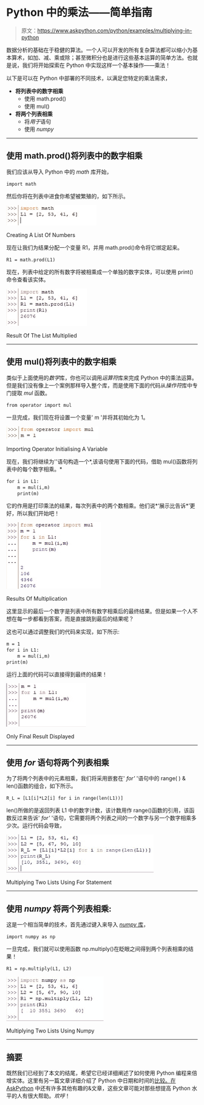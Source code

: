 # Python 中的乘法——简单指南

> 原文：<https://www.askpython.com/python/examples/multiplying-in-python>

数据分析的基础在于稳健的算法。一个人可以开发的所有复杂算法都可以缩小为基本算术，如加、减、乘或除；甚至微积分也是进行这些基本运算的简单方法。也就是说，我们将开始探索在 Python 中实现这样一个基本操作——乘法！

以下是可以在 Python 中部署的不同技术，以满足您特定的乘法需求，

*   **将列表中的数字相乘**
    *   使用 math.prod()
    *   使用 mul()
*   **将两个列表相乘**
    *   将*用于*语句
    *   使用 *numpy*

* * *

## 使用 math.prod()将列表中的数字相乘

我们应该从导入 Python 中的 *math* 库开始，

```
import math

```

然后你将在列表中进食你希望被繁殖的，如下所示。

![Creating A List Of Numbers](img/4c365193a1eb61855454938e28bb4ee5.png)

Creating A List Of Numbers

现在让我们为结果分配一个变量 R1，并用 math.prod()命令将它绑定起来。

```
R1 = math.prod(L1)

```

现在，列表中给定的所有数字将被相乘成一个单独的数字实体，可以使用 print()命令查看该实体。

![Result Of The List Multiplied](img/b337f37623ec0fce4128487269c49d1c.png)

Result Of The List Multiplied

* * *

## 使用 mul()将列表中的数字相乘

类似于上面使用的*数学*库，你也可以调用*运算符*库来完成 Python 中的乘法运算。但是我们没有像上一个案例那样导入整个库，而是使用下面的代码从*操作符*库中专门提取 *mul* 函数。

```
from operator import mul

```

一旦完成，我们现在将设置一个变量' m '并将其初始化为 1。

![Importing Operator Initialising A Variable](img/e7c3b1f64227bf5e5f3317c09e1b76ef.png)

Importing Operator Initialising A Variable

现在，我们将继续为''语句构造一个*,该语句使用下面的代码，借助 mul()函数将列表中的每个数字相乘。*

```
for i in L1:
    m = mul(i,m)
    print(m)

```

它的作用是打印乘法的结果，每次列表中的两个数相乘。他们说*‘展示比告诉*’更好，所以我们开始吧！

![Results Of Multiplication](img/73a3b29bc5b11b2c29b52895257d0950.png)

Results Of Multiplication

这里显示的最后一个数字是列表中所有数字相乘后的最终结果。但是如果一个人不想在每一步都看到答案，而是直接跳到最后的结果呢？

这也可以通过调整我们的代码来实现，如下所示:

```
m = 1
for i in L1:
    m = mul(i,m)
print(m)

```

运行上面的代码可以直接得到最终的结果！

![Only Final Result Displayed](img/af566b5e26dbdf079ca718f0eabbc923.png)

Only Final Result Displayed

* * *

## 使用 *for* 语句将两个列表相乘

为了将两个列表中的元素相乘，我们将采用嵌套在' *for'* '语句中的 range( ) & len()函数的组合，如下所示。

```
R_L = [L1[i]*L2[i] for i in range(len(L1))]

```

len()所做的是返回列表 L1 中的数字计数，该计数用作 range()函数的引用，该函数反过来告诉' *for'* '语句，它需要将两个列表之间的一个数字与另一个数字相乘多少次。运行代码会导致，

![Multiplying Two Lists Using For Statement](img/f0b80ca9d1941a4a348873681f797afe.png)

Multiplying Two Lists Using For Statement

* * *

## 使用 *numpy* 将两个列表相乘:

这是一个相当简单的技术，首先通过键入来导入 [*numpy* 库](https://www.askpython.com/python-modules/numpy/numpy-average-function)，

```
import numpy as np

```

一旦完成，我们就可以使用函数 np.multiply()在眨眼之间得到两个列表相乘的结果！

```
R1 = np.multiply(L1, L2)

```

![Multiplying Two Lists Using Numpy](img/e47f2eaa63507e10a08c88e4f77307c2.png)

Multiplying Two Lists Using Numpy

* * *

## 摘要

既然我们已经到了本文的结尾，希望它已经详细阐述了如何使用 Python 编程来倍增实体。这里有另一篇文章详细介绍了 Python 中日期和时间的[比较。在](https://www.askpython.com/python/examples/comparing-date-time-in-python) [AskPython](https://www.askpython.com/) 中还有许多其他有趣的&文章，这些文章可能对那些想提高 Python 水平的人有很大帮助。*欢呼*！